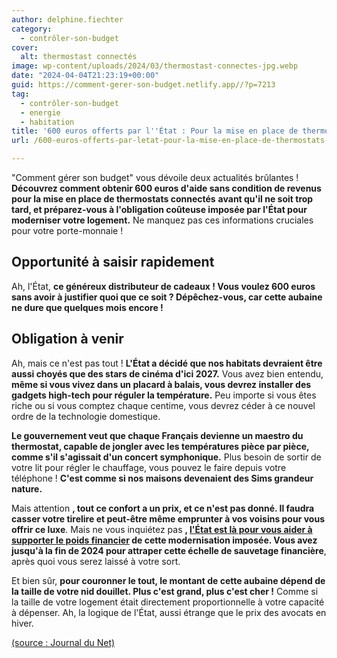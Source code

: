 ```yaml
---
author: delphine.fiechter
category:
  - contrôler-son-budget
cover:
  alt: thermostast connectés
image: wp-content/uploads/2024/03/thermostast-connectes-jpg.webp
date: "2024-04-04T21:23:19+00:00"
guid: https://comment-gerer-son-budget.netlify.app//?p=7213
tag:
  - contrôler-son-budget
  - energie
  - habitation
title: '600 euros offerts par l''État : Pour la mise en place de thermostats connectés ! Modernisation obligatoire des logements : un coût exorbitant à prévoir !'
url: /600-euros-offerts-par-letat-pour-la-mise-en-place-de-thermostats-connectes-modernisation-obligatoire-des-logements-un-cout-exorbitant-a-prevoir/

---
```

"Comment gérer son budget" vous dévoile deux actualités brûlantes ! **Découvrez comment obtenir 600 euros d'aide sans condition de revenus pour la mise en place de thermostats connectés** **avant qu'il ne soit trop tard, et préparez-vous à l'obligation coûteuse imposée par l'État pour moderniser votre logement.** Ne manquez pas ces informations cruciales pour votre porte-monnaie !

## **Opportunité à saisir rapidement**

Ah, l'État, **ce généreux distributeur de cadeaux ! Vous voulez 600 euros sans avoir à justifier quoi que ce soit ? Dépêchez-vous, car cette aubaine ne dure que quelques mois encore !**

## **Obligation à venir**

Ah, mais ce n'est pas tout ! **L'État a décidé que nos habitats devraient être aussi choyés que des stars de cinéma d'ici 2027.** Vous avez bien entendu, **même si vous vivez dans un placard à balais, vous devrez installer des gadgets high-tech pour réguler la température.** Peu importe si vous êtes riche ou si vous comptez chaque centime, vous devrez céder à ce nouvel ordre de la technologie domestique.

**Le gouvernement veut que chaque Français devienne un maestro du thermostat, capable de jongler avec les températures pièce par pièce, comme s'il s'agissait d'un concert symphonique.** Plus besoin de sortir de votre lit pour régler le chauffage, vous pouvez le faire depuis votre téléphone ! **C'est comme si nos maisons devenaient des Sims grandeur nature.**

Mais attention **, tout ce confort a un prix, et ce n'est pas donné. Il faudra casser votre tirelire et peut-être même emprunter à vos voisins pour vous offrir ce luxe**. Mais ne vous inquiétez pas **, [l'État est là pour vous aider à supporter le poids financier](https://www.service-public.fr/particuliers/actualites/A16968 "") de cette modernisation imposée. Vous avez jusqu'à la fin de 2024 pour attraper cette échelle de sauvetage financière**, après quoi vous serez laissé à votre sort.

Et bien sûr, **pour couronner le tout, le montant de cette aubaine dépend de la taille de votre nid douillet. Plus c'est grand, plus c'est cher !** Comme si la taille de votre logement était directement proportionnelle à votre capacité à dépenser. Ah, la logique de l'État, aussi étrange que le prix des avocats en hiver.

[(source : Journal du Net)](https://www.journaldunet.com/economie/immobilier/1529023-hf1-aide-600/ "")
